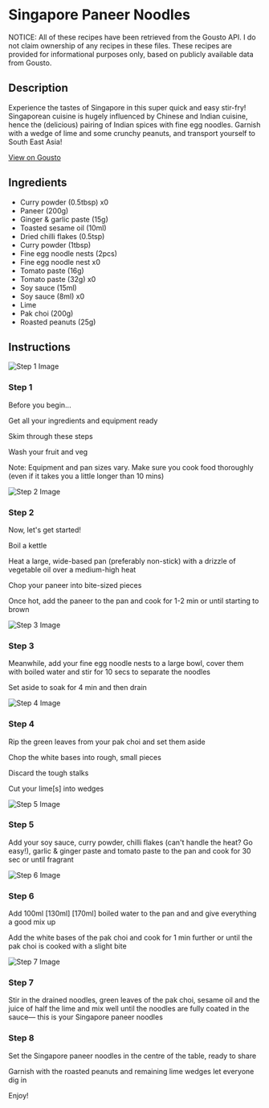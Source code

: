 # Singapore Paneer Noodles

NOTICE: All of these recipes have been retrieved from the Gousto API. I do not claim ownership of any recipes in these files. These recipes are provided for informational purposes only, based on publicly available data from Gousto.

## Description

Experience the tastes of Singapore in this super quick and easy stir-fry! Singaporean cuisine is hugely influenced by Chinese and Indian cuisine, hence the (delicious) pairing of Indian spices with fine egg noodles. Garnish with a wedge of lime and some crunchy peanuts, and transport yourself to South East Asia!

[View on Gousto](https://www.gousto.co.uk/recipes/cookbook/10-min-singapore-paneer-noodles)

## Ingredients

- Curry powder (0.5tbsp) x0
- Paneer (200g)
- Ginger & garlic paste (15g)
- Toasted sesame oil (10ml)
- Dried chilli flakes (0.5tsp)
- Curry powder (1tbsp)
- Fine egg noodle nests (2pcs)
- Fine egg noodle nest x0
- Tomato paste (16g)
- Tomato paste (32g) x0
- Soy sauce (15ml)
- Soy sauce (8ml) x0
- Lime
- Pak choi (200g)
- Roasted peanuts (25g)

## Instructions

![Step 1 Image](https://production-media.gousto.co.uk/cms/recipe-step-image/Step-1-1-1623401045358-x200.jpg)

### Step 1

Before you begin...

Get all your ingredients and equipment ready

Skim through these steps

Wash your fruit and veg

Note: Equipment and pan sizes vary. Make sure you cook food thoroughly (even if it takes you a little longer than 10 mins)

![Step 2 Image](https://production-media.gousto.co.uk/cms/recipe-step-image/2050.-step-2-x200.jpg)

### Step 2

Now, let's get started!

Boil a kettle

Heat a large, wide-based pan (preferably non-stick) with a drizzle of vegetable oil over a medium-high heat

Chop your paneer into bite-sized pieces

Once hot, add the paneer to the pan and cook for 1-2 min or until starting to brown

![Step 3 Image](https://production-media.gousto.co.uk/cms/recipe-step-image/2050.-step-3.2-x200.jpg)

### Step 3

Meanwhile, add your fine egg noodle nests to a large bowl, cover them with boiled water and stir for 10 secs to separate the noodles

Set aside to soak for 4 min and then drain

![Step 4 Image](https://production-media.gousto.co.uk/cms/recipe-step-image/2050.-step-4-x200.jpg)

### Step 4

Rip the green leaves from your pak choi and set them aside

Chop the white bases into rough, small pieces

Discard the tough stalks

Cut your lime[s] into wedges

![Step 5 Image](https://production-media.gousto.co.uk/cms/recipe-step-image/2050.-step-5-x200.jpg)

### Step 5

Add your soy sauce, curry powder, chilli flakes (can't handle the heat? Go easy!), garlic & ginger paste and tomato paste to the pan and cook for 30 sec or until fragrant

![Step 6 Image](https://production-media.gousto.co.uk/cms/recipe-step-image/2050.-step-6-x200.jpg)

### Step 6

Add 100ml <span class="text-purple">[130ml]</span>  <span class="text-danger">[170ml]</span> boiled water to the pan and and give everything a good mix up

Add the white bases of the pak choi and cook for 1 min further or until the pak choi is cooked with a slight bite

![Step 7 Image](https://production-media.gousto.co.uk/cms/recipe-step-image/2050.-step-7-x200.jpg)

### Step 7

Stir in the drained noodles, green leaves of the pak choi, sesame oil and the juice of half the lime and mix well until the noodles are fully coated in the sauce— this is your Singapore paneer noodles

### Step 8

Set the Singapore paneer noodles in the centre of the table, ready to share

Garnish with the roasted peanuts and remaining lime wedges let everyone dig in

Enjoy!

